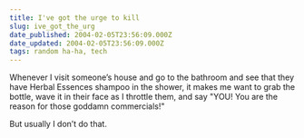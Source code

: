 ```yaml
---
title: I've got the urge to kill
slug: ive_got_the_urg
date_published: 2004-02-05T23:56:09.000Z
date_updated: 2004-02-05T23:56:09.000Z
tags: random ha-ha, tech
---
```


Whenever I visit someone’s house and go to the bathroom and see that they have Herbal Essences shampoo in the shower, it makes me want to grab the bottle, wave it in their face as I throttle them, and say "YOU! You are the reason for those goddamn commercials!"

But usually I don’t do that.
